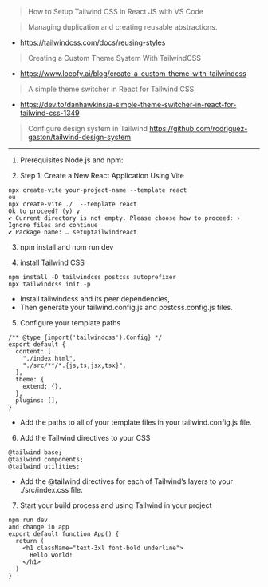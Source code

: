 > How to Setup Tailwind CSS in React JS with VS Code

> Managing duplication and creating reusable abstractions.
- https://tailwindcss.com/docs/reusing-styles

> Creating a Custom Theme System With TailwindCSS
- https://www.locofy.ai/blog/create-a-custom-theme-with-tailwindcss

> A simple theme switcher in React for Tailwind CSS
- https://dev.to/danhawkins/a-simple-theme-switcher-in-react-for-tailwind-css-1349

> Configure design system in Tailwind
https://github.com/rodriguez-gaston/tailwind-design-system
--------------------------------------------------------------
1) Prerequisites Node.js and npm:

2) Step 1: Create a New React Application Using Vite
```
npx create-vite your-project-name --template react
ou
npx create-vite ./  --template react
Ok to proceed? (y) y
✔ Current directory is not empty. Please choose how to proceed: › Ignore files and continue
✔ Package name: … setuptailwindreact
```
3) npm install and npm run dev

4) install Tailwind CSS 

```
npm install -D tailwindcss postcss autoprefixer
npx tailwindcss init -p
```

- Install tailwindcss and its peer dependencies, 
- Then generate your tailwind.config.js and postcss.config.js files.

5) Configure your template paths

```
/** @type {import('tailwindcss').Config} */
export default {
  content: [
    "./index.html",
    "./src/**/*.{js,ts,jsx,tsx}",
  ],
  theme: {
    extend: {},
  },
  plugins: [],
}
```
- Add the paths to all of your template files in your tailwind.config.js file.

6) Add the Tailwind directives to your CSS

```
@tailwind base;
@tailwind components;
@tailwind utilities;
```
- Add the @tailwind directives for each of Tailwind’s layers to your ./src/index.css file.

7) Start your build process and using Tailwind in your project


```
npm run dev
and change in app
export default function App() {
  return (
    <h1 className="text-3xl font-bold underline">
      Hello world!
    </h1>
  )
}
```